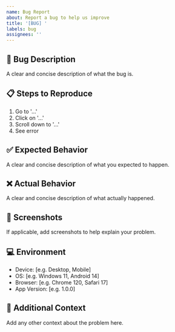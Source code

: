 ```yaml
---
name: Bug Report
about: Report a bug to help us improve
title: '[BUG] '
labels: bug
assignees: ''
---
```


## 🐛 Bug Description
A clear and concise description of what the bug is.

## 📋 Steps to Reproduce
1. Go to '...'
2. Click on '...'
3. Scroll down to '...'
4. See error

## ✅ Expected Behavior
A clear and concise description of what you expected to happen.

## ❌ Actual Behavior
A clear and concise description of what actually happened.

## 📸 Screenshots
If applicable, add screenshots to help explain your problem.

## 💻 Environment
- Device: [e.g. Desktop, Mobile]
- OS: [e.g. Windows 11, Android 14]
- Browser: [e.g. Chrome 120, Safari 17]
- App Version: [e.g. 1.0.0]

## 📝 Additional Context
Add any other context about the problem here.
